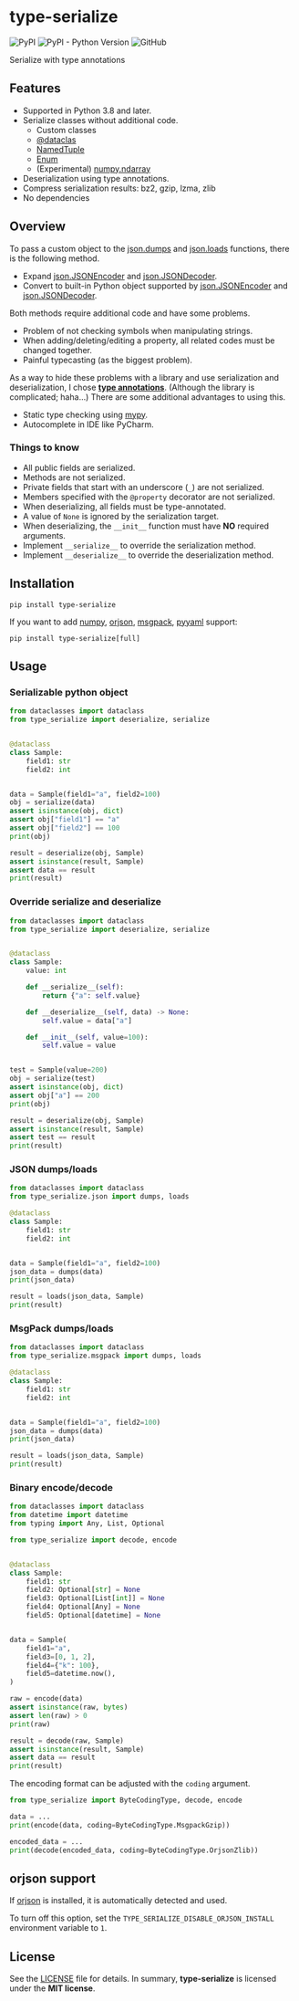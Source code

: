 # type-serialize

![PyPI](https://img.shields.io/pypi/v/type-serialize?style=flat-square)
![PyPI - Python Version](https://img.shields.io/pypi/pyversions/type-serialize?style=flat-square)
![GitHub](https://img.shields.io/github/license/osom8979/type-serialize?style=flat-square)

Serialize with type annotations

## Features

- Supported in Python 3.8 and later.
- Serialize classes without additional code.
  - Custom classes
  - [@dataclas](https://docs.python.org/3/library/dataclasses.html#dataclasses.dataclass)
  - [NamedTuple](https://docs.python.org/3/library/typing.html#typing.NamedTuple)
  - [Enum](https://docs.python.org/3/library/enum.html#enum.Enum)
  - (Experimental) [numpy.ndarray](https://numpy.org/doc/stable/reference/generated/numpy.ndarray.html#numpy-ndarray)
- Deserialization using type annotations.
- Compress serialization results: bz2, gzip, lzma, zlib
- No dependencies

## Overview

To pass a custom object to the [json.dumps](https://docs.python.org/3/library/json.html#json.dumps)
and [json.loads](https://docs.python.org/3/library/json.html#json.loads) functions,
there is the following method.

- Expand [json.JSONEncoder](https://docs.python.org/3/library/json.html#json.JSONEncoder)
  and [json.JSONDecoder](https://docs.python.org/3/library/json.html#json.JSONDecoder).
- Convert to built-in Python object supported by
  [json.JSONEncoder](https://docs.python.org/3/library/json.html#json.JSONEncoder) and
  [json.JSONDecoder](https://docs.python.org/3/library/json.html#json.JSONDecoder).

Both methods require additional code and have some problems.

- Problem of not checking symbols when manipulating strings.
- When adding/deleting/editing a property, all related codes must be changed together.
- Painful typecasting (as the biggest problem).

As a way to hide these problems with a library and use serialization and deserialization,
I chose **[type annotations](https://docs.python.org/3/library/typing.html)**.
(Although the library is complicated; haha...) There are some additional advantages to using this.

- Static type checking using [mypy](https://mypy.readthedocs.io/en/stable/).
- Autocomplete in IDE like PyCharm.

### Things to know

- All public fields are serialized.
- Methods are not serialized.
- Private fields that start with an underscore (`_`) are not serialized.
- Members specified with the `@property` decorator are not serialized.
- When deserializing, all fields must be type-annotated.
- A value of `None` is ignored by the serialization target.
- When deserializing, the `__init__` function must have **NO** required arguments.
- Implement `__serialize__` to override the serialization method.
- Implement `__deserialize__` to override the deserialization method.

## Installation

```shell
pip install type-serialize
```

If you want to add [numpy](https://numpy.org/), [orjson](https://github.com/ijl/orjson),
[msgpack](https://msgpack.org/), [pyyaml](https://pyyaml.org/) support:

```shell
pip install type-serialize[full]
```

## Usage

### Serializable python object

```python
from dataclasses import dataclass
from type_serialize import deserialize, serialize


@dataclass
class Sample:
    field1: str
    field2: int


data = Sample(field1="a", field2=100)
obj = serialize(data)
assert isinstance(obj, dict)
assert obj["field1"] == "a"
assert obj["field2"] == 100
print(obj)

result = deserialize(obj, Sample)
assert isinstance(result, Sample)
assert data == result
print(result)
```

### Override serialize and deserialize

```python
from dataclasses import dataclass
from type_serialize import deserialize, serialize


@dataclass
class Sample:
    value: int

    def __serialize__(self):
        return {"a": self.value}

    def __deserialize__(self, data) -> None:
        self.value = data["a"]

    def __init__(self, value=100):
        self.value = value


test = Sample(value=200)
obj = serialize(test)
assert isinstance(obj, dict)
assert obj["a"] == 200
print(obj)

result = deserialize(obj, Sample)
assert isinstance(result, Sample)
assert test == result
print(result)
```

### JSON dumps/loads

```python
from dataclasses import dataclass
from type_serialize.json import dumps, loads

@dataclass
class Sample:
    field1: str
    field2: int


data = Sample(field1="a", field2=100)
json_data = dumps(data)
print(json_data)

result = loads(json_data, Sample)
print(result)
```

### MsgPack dumps/loads

```python
from dataclasses import dataclass
from type_serialize.msgpack import dumps, loads

@dataclass
class Sample:
    field1: str
    field2: int


data = Sample(field1="a", field2=100)
json_data = dumps(data)
print(json_data)

result = loads(json_data, Sample)
print(result)
```

### Binary encode/decode

```python
from dataclasses import dataclass
from datetime import datetime
from typing import Any, List, Optional

from type_serialize import decode, encode


@dataclass
class Sample:
    field1: str
    field2: Optional[str] = None
    field3: Optional[List[int]] = None
    field4: Optional[Any] = None
    field5: Optional[datetime] = None


data = Sample(
    field1="a",
    field3=[0, 1, 2],
    field4={"k": 100},
    field5=datetime.now(),
)

raw = encode(data)
assert isinstance(raw, bytes)
assert len(raw) > 0
print(raw)

result = decode(raw, Sample)
assert isinstance(result, Sample)
assert data == result
print(result)
```

The encoding format can be adjusted with the `coding` argument.
```python
from type_serialize import ByteCodingType, decode, encode

data = ...
print(encode(data, coding=ByteCodingType.MsgpackGzip))

encoded_data = ...
print(decode(encoded_data, coding=ByteCodingType.OrjsonZlib))
```

## orjson support

If [orjson](https://github.com/ijl/orjson) is installed, it is automatically detected and used.

To turn off this option, set the `TYPE_SERIALIZE_DISABLE_ORJSON_INSTALL` environment variable to `1`.

## License

See the [LICENSE](./LICENSE) file for details. In summary,
**type-serialize** is licensed under the **MIT license**.
